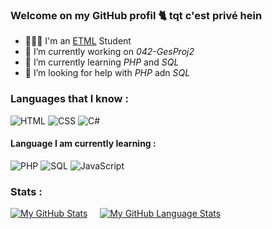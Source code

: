 ### Welcome on my GitHub profil 🐈 tqt c'est privé hein


- 👨🏼‍🎓 I'm an <a href="https://etml.ch" target="_blank">ETML</a> Student
- 🔭 I’m currently working on *042-GesProj2*
- 🌱 I’m currently learning *PHP* and *SQL* 
- 🤔 I’m looking for help with *PHP* adn *SQL*

### Languages that I know :
![HTML](https://img.shields.io/badge/-HTML-E34F26?style=for-the-badge&logo=HTML5&logoColor=white)
![CSS](https://img.shields.io/badge/-CSS-1572B6?style=for-the-badge&logo=CSS3&logoColor=white)
![C#](https://img.shields.io/badge/-c%20sharp-239120?style=for-the-badge&logo=c%20sharp&logoColor=white)

#### Language I am currently learning : <br>
![PHP](https://img.shields.io/badge/-PHP-777BB4?style=for-the-badge&logo=PHP&logoColor=white)
![SQL](https://img.shields.io/badge/-SQL-4479A1?style=for-the-badge&logo=MySQL&logoColor=white)
![JavaScript](https://img.shields.io/badge/-JavaScript-F7DF1E?style=for-the-badge&logo=JavaScript&logoColor=white)


### Stats : 
[![My GitHub Stats](https://github-readme-stats.vercel.app/api/?username=anthohn&count_private=true&theme=tokyonight&showicons=true)]() &nbsp; &nbsp;
[![My GitHub Language Stats](https://github-readme-stats.vercel.app/api/top-langs/?username=anthohn&langs_count=5&theme=tokyonight)]()
